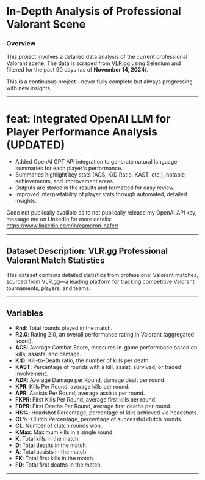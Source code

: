# In-Depth Analysis of Professional Valorant Scene

### Overview
This project involves a detailed data analysis of the current professional Valorant scene. The data is scraped from [VLR.gg](https://vlr.gg) using Selenium and filtered for the past 90 days (as of **November 14, 2024**).  

This is a continuous project—never fully complete but always progressing with new insights.

---

# feat: Integrated OpenAI LLM for Player Performance Analysis (UPDATED)

- Added OpenAI GPT API integration to generate natural language summaries for each player's performance.
- Summaries highlight key stats (ACS, K/D Ratio, KAST, etc.), notable achievements, and improvement areas.
- Outputs are stored in the results and formatted for easy review.
- Improved interpretability of player stats through automated, detailed insights.

Code not publically availible as to not publically release my OpenAI API key, message me on LinkedIn for more details: https://www.linkedin.com/in/cameron-hafer/

---

## Dataset Description: VLR.gg Professional Valorant Match Statistics
This dataset contains detailed statistics from professional Valorant matches, sourced from VLR.gg—a leading platform for tracking competitive Valorant tournaments, players, and teams.

---

## Variables

- **Rnd**: Total rounds played in the match.
- **R2.0**: Rating 2.0, an overall performance rating in Valorant (aggregated score).
- **ACS**: Average Combat Score, measures in-game performance based on kills, assists, and damage.
- **K:D**: Kill-to-Death ratio, the number of kills per death.
- **KAST**: Percentage of rounds with a kill, assist, survived, or traded involvement.
- **ADR**: Average Damage per Round, damage dealt per round.
- **KPR**: Kills Per Round, average kills per round.
- **APR**: Assists Per Round, average assists per round.
- **FKPR**: First Kills Per Round, average first kills per round.
- **FDPR**: First Deaths Per Round, average first deaths per round.
- **HS%**: Headshot Percentage, percentage of kills achieved via headshots.
- **CL%**: Clutch Percentage, percentage of successful clutch rounds.
- **CL**: Number of clutch rounds won.
- **KMax**: Maximum kills in a single round.
- **K**: Total kills in the match.
- **D**: Total deaths in the match.
- **A**: Total assists in the match.
- **FK**: Total first kills in the match.
- **FD**: Total first deaths in the match.

---
